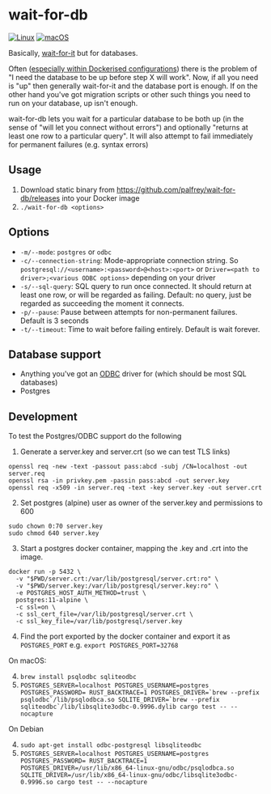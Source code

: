 wait-for-db
===========
[![Linux](https://github.com/palfrey/wait-for-db/workflows/Linux/badge.svg)](https://github.com/palfrey/wait-for-db/actions?query=workflow%3ALinux)
[![macOS](https://github.com/palfrey/wait-for-db/workflows/macOS/badge.svg)](https://github.com/palfrey/wait-for-db/actions?query=workflow%3AmacOS)

Basically, [wait-for-it](https://github.com/vishnubob/wait-for-it) but for databases.

Often ([especially within Dockerised configurations](https://docs.docker.com/compose/startup-order/)) there is the problem of "I need the database to be up before step X will work". Now, if all you need is "up" then generally wait-for-it and the database port is enough. If on the other hand you've got migration scripts or other such things you need to run on your database, up isn't enough.

wait-for-db lets you wait for a particular database to be both up (in the sense of "will let you connect without errors") and optionally "returns at least one row to a particular query". It will also attempt to fail immediately for permanent failures (e.g. syntax errors)

Usage
-----
1. Download static binary from https://github.com/palfrey/wait-for-db/releases into your Docker image
2. `./wait-for-db <options>`

Options
-------
* `-m/--mode`: `postgres` or `odbc`
* `-c/--connection-string`: Mode-appropriate connection string. So `postgresql://<username>:<password>@<host>:<port>` or `Driver=<path to driver>;<various ODBC options>` depending on your driver
* `-s/--sql-query`: SQL query to run once connected. It should return at least one row, or will be regarded as failing. Default: no query, just be regarded as succeeding the moment it connects.
* `-p/--pause`: Pause between attempts for non-permanent failures. Default is 3 seconds
* `-t/--timeout`: Time to wait before failing entirely. Default is wait forever.

Database support
----------------
* Anything you've got an [ODBC](https://en.wikipedia.org/wiki/Open_Database_Connectivity) driver for (which should be most SQL databases)
* Postgres

Development
-----------
To test the Postgres/ODBC support do the following

1. Generate a server.key and server.crt (so we can test TLS links)

```
openssl req -new -text -passout pass:abcd -subj /CN=localhost -out server.req
openssl rsa -in privkey.pem -passin pass:abcd -out server.key
openssl req -x509 -in server.req -text -key server.key -out server.crt
```

2. Set postgres (alpine) user as owner of the server.key and permissions to 600

```
sudo chown 0:70 server.key
sudo chmod 640 server.key
```

3. Start a postgres docker container, mapping the .key and .crt into the image.

```
docker run -p 5432 \
  -v "$PWD/server.crt:/var/lib/postgresql/server.crt:ro" \
  -v "$PWD/server.key:/var/lib/postgresql/server.key:ro" \
  -e POSTGRES_HOST_AUTH_METHOD=trust \
  postgres:11-alpine \
  -c ssl=on \
  -c ssl_cert_file=/var/lib/postgresql/server.crt \
  -c ssl_key_file=/var/lib/postgresql/server.key
```

4. Find the port exported by the docker container and export it as `POSTGRES_PORT` e.g. `export POSTGRES_PORT=32768`

On macOS:

4. `brew install psqlodbc sqliteodbc`
5. ``POSTGRES_SERVER=localhost POSTGRES_USERNAME=postgres POSTGRES_PASSWORD= RUST_BACKTRACE=1 POSTGRES_DRIVER=`brew --prefix psqlodbc`/lib/psqlodbca.so SQLITE_DRIVER=`brew --prefix sqliteodbc`/lib/libsqlite3odbc-0.9996.dylib cargo test -- --nocapture``

On Debian

4. `sudo apt-get install odbc-postgresql libsqliteodbc`
5. ``POSTGRES_SERVER=localhost POSTGRES_USERNAME=postgres POSTGRES_PASSWORD= RUST_BACKTRACE=1 POSTGRES_DRIVER=/usr/lib/x86_64-linux-gnu/odbc/psqlodbca.so SQLITE_DRIVER=/usr/lib/x86_64-linux-gnu/odbc/libsqlite3odbc-0.9996.so cargo test -- --nocapture``
